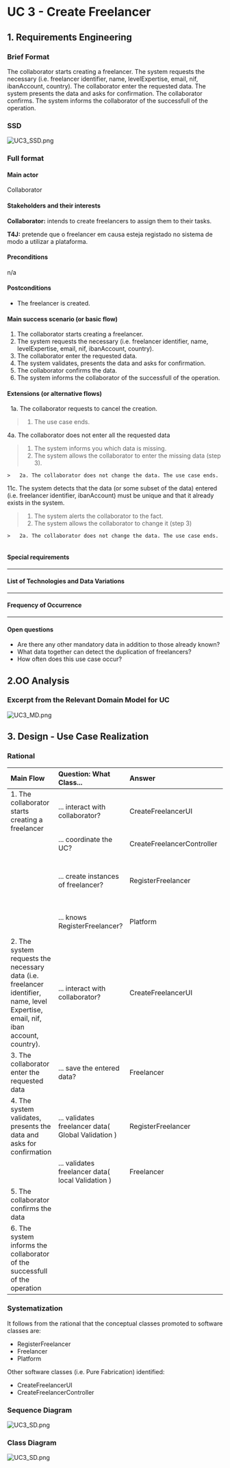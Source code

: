 # UC 3 - Create Freelancer

## 1. Requirements Engineering

### Brief Format

The collaborator starts creating a freelancer. The system requests the necessary (i.e. freelancer identifier, name, levelExpertise, email, nif, ibanAccount, country). The collaborator enter the requested data. The system presents the data and asks for confirmation. The collaborator confirms. The system informs the collaborator of the successfull of the operation.


### SSD
![UC3_SSD.png](UC3_SSD.png)


### Full format

#### Main actor
Collaborator

#### Stakeholders and their interests

**Collaborator:** intends to create freelancers to assign them to their tasks.

**T4J:** pretende que o freelancer em causa esteja registado no sistema de modo a utilizar a plataforma.

#### Preconditions

n/a

#### Postconditions

* The freelancer is created.


#### Main success scenario (or basic flow)

1. The collaborator starts creating a freelancer.
2. The system requests the necessary (i.e. freelancer identifier, name, levelExpertise, email, nif, ibanAccount, country).
3. The collaborator enter the requested data. 
4. The system validates, presents the data and asks for confirmation.
5. The collaborator confirms the data.
6. The system informs the collaborator of the successfull of the operation.


#### Extensions (or alternative flows)
 
1a. The collaborator requests to cancel the creation.
>    1. The use case ends.


4a. The collaborator does not enter all the requested data
>    1. The system informs you which data is missing.
>    2. The system allows the collaborator to enter the missing data (step 3).
>
	>	2a. The collaborator does not change the data. The use case ends.

11c. The system detects that the data (or some subset of the data) entered (i.e. freelancer identifier, ibanAccount) must be unique and that it already exists in the system.
>    1. The system alerts the collaborator to the fact.
>    2. The system allows the collaborator to change it (step 3)
>
	>	2a. The collaborator does not change the data. The use case ends.
     



#### Special requirements
--------------------

#### List of Technologies and Data Variations
--------------------

#### Frequency of Occurrence
--------------------

#### Open questions

* Are there any other mandatory data in addition to those already known?
* What data together can detect the duplication of freelancers?
* How often does this use case occur?
 
## 2.OO Analysis

### Excerpt from the Relevant Domain Model for UC

![UC3_MD.png](UC3_MD.png)


## 3. Design - Use Case Realization

### Rational

| Main Flow | Question: What Class... | Answer | Justification  |
|:--------------  |:---------------------- |:----------|:---------------------------- |
|1. The collaborator starts creating a freelancer |... interact with collaborator?| CreateFreelancerUI |Pure Fabrication|
| |... coordinate the UC?| CreateFreelancerController |Controller|
| |... create instances of freelancer?|RegisterFreelancer|Creator (rule1) combined with HC + LC on Platform: Platform delegates responsibilities for RegisterFreelancer|
| |... knows RegisterFreelancer?| Platform | IE: Platform contains RegisterFreelancer
|2. The system requests the necessary data (i.e. freelancer identifier, name, level Expertise, email, nif, iban account, country).|... interact with collaborator?| CreateFreelancerUI |Pure Fabrication|
|3. The collaborator enter the requested data|... save the entered data?|Freelancer|IE: Freelancer knows your attributes|
|4. The system validates, presents the data and asks for confirmation |... validates freelancer data( Global Validation )|RegisterFreelancer| IE: RegisterFreelancer contains Freelancer and knows them all|
| |... validates freelancer data( local Validation )|Freelancer| IE: Freelancer knows his attributes |
|5. The collaborator confirms the data |||  |
|6. The system informs the collaborator of the successfull of the operation||| |


### Systematization ##

It follows from the rational that the conceptual classes promoted to software classes are:

 * RegisterFreelancer
 * Freelancer
 * Platform

Other software classes (i.e. Pure Fabrication) identified:  

 * CreateFreelancerUI  
 * CreateFreelancerController



###	Sequence Diagram

![UC3_SD.png](UC3_SD.png)




###	Class Diagram

![UC3_SD.png](UC3_CD.png)


